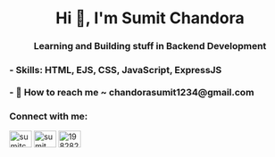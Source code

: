 <h1 align="center">Hi 👋, I'm Sumit Chandora</h1>
<h3 align="center">Learning and Building stuff in Backend Development</h3>
<h3 align="left">- Skills:  HTML, EJS, CSS, JavaScript, ExpressJS
  <br>
  <br>
- 📩 How to reach me  ~ chandorasumit1234@gmail.com

<h3 align="left">Connect with me:</h3>
<p align="left">
<a href="https://twitter.com/sumitchandora12" target="blank"><img align="center" src="https://raw.githubusercontent.com/rahuldkjain/github-profile-readme-generator/master/src/images/icons/Social/twitter.svg" alt="sumitchandora12" height="30" width="40" /></a>
<a href="https://linkedin.com/in/sumit chandora" target="blank"><img align="center" src="https://raw.githubusercontent.com/rahuldkjain/github-profile-readme-generator/master/src/images/icons/Social/linked-in-alt.svg" alt="sumit chandora" height="30" width="40" /></a>
<a href="https://stackoverflow.com/users/19828209" target="blank"><img align="center" src="https://raw.githubusercontent.com/rahuldkjain/github-profile-readme-generator/master/src/images/icons/Social/stack-overflow.svg" alt="19828209" height="30" width="40" /></a>
</p>




